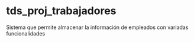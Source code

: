 # tds_proj_trabajadores
Sistema que permite almacenar la información de empleados con variadas funcionalidades
